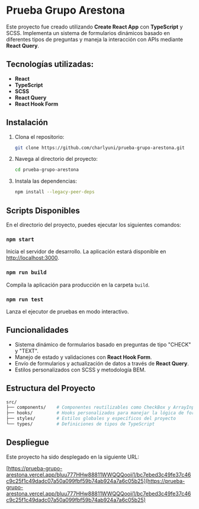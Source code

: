 # Prueba Grupo Arestona

Este proyecto fue creado utilizando **Create React App** con **TypeScript** y SCSS. Implementa un sistema de formularios dinámicos basado en diferentes tipos de preguntas y maneja la interacción con APIs mediante **React Query**.

## Tecnologías utilizadas:

- **React**
- **TypeScript**
- **SCSS**
- **React Query**
- **React Hook Form**

## Instalación

1. Clona el repositorio:

   ```bash
   git clone https://github.com/charlyuni/prueba-grupo-arestona.git
   ```

2. Navega al directorio del proyecto:

   ```bash
   cd prueba-grupo-arestona
   ```

3. Instala las dependencias:
   ```bash
   npm install --legacy-peer-deps
   ```

## Scripts Disponibles

En el directorio del proyecto, puedes ejecutar los siguientes comandos:

### `npm start`

Inicia el servidor de desarrollo. La aplicación estará disponible en [http://localhost:3000](http://localhost:3000).

### `npm run build`

Compila la aplicación para producción en la carpeta `build`.

### `npm run test`

Lanza el ejecutor de pruebas en modo interactivo.

## Funcionalidades

- Sistema dinámico de formularios basado en preguntas de tipo "CHECK" y "TEXT".
- Manejo de estado y validaciones con **React Hook Form**.
- Envío de formularios y actualización de datos a través de **React Query**.
- Estilos personalizados con SCSS y metodología BEM.

## Estructura del Proyecto

```bash
src/
├── components/    # Componentes reutilizables como CheckBox y ArrayInputs
├── hooks/         # Hooks personalizados para manejar la lógica de formularios y API
├── styles/        # Estilos globales y específicos del proyecto
└── types/         # Definiciones de tipos de TypeScript
```

## Despliegue

Este proyecto ha sido desplegado en la siguiente URL:

[https://prueba-grupo-arestona.vercel.app/bluu777HHw88811WWQQQooii1/bc7ebed3c49fe37c46c9c25f1c49dadc07a50a099fbf59b74ab924a7a6c05b25](https://prueba-grupo-arestona.vercel.app/bluu777HHw88811WWQQQooii1/bc7ebed3c49fe37c46c9c25f1c49dadc07a50a099fbf59b74ab924a7a6c05b25)

